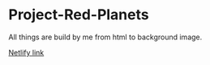 # Project-Red-Planets
All things are build by me from html to background image.

[Netlify link](clever-newton-d3ae98.netlify.app)
